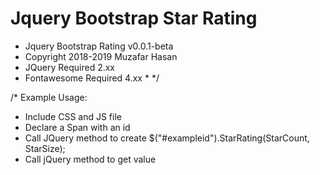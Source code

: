 # Jquery Bootstrap Star Rating

 * Jquery Bootstrap Rating v0.0.1-beta
 * Copyright 2018-2019 Muzafar Hasan
 * JQuery Required 2.xx
 * Fontawesome Required 4.xx * 
 */

/* Example Usage:
* Include CSS and JS file
* Declare a Span with an id
  <span id="exampleid"></span>
* Call JQuery method to create
  $("#exampleid").StarRating(StarCount, StarSize);
* Call jQuery method to get value
